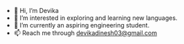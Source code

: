 - 👋 Hi, I’m Devika
- 👀 I’m interested in exploring and learning new languages.
- 🌱 I’m currently an aspiring engineering student.
- 📫 Reach me through devikadinesh03@gmail.com

<!---
dsyyke/dsyyke is a ✨ special ✨ repository because its `README.md` (this file) appears on your GitHub profile.
You can click the Preview link to take a look at your changes.
--->
